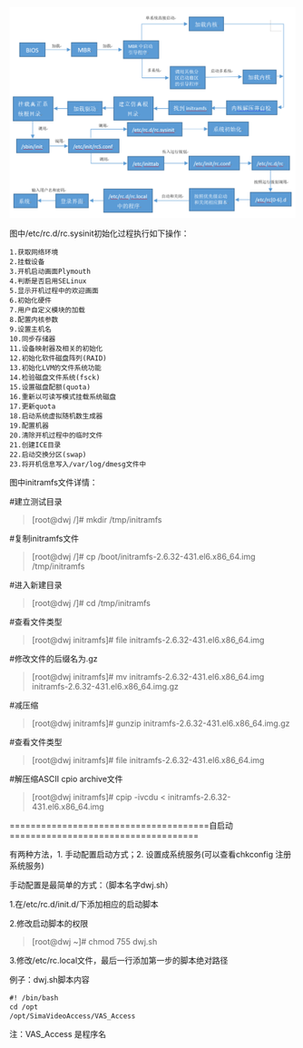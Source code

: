 ![image](https://github.com/dwjlw1314/DWJ-PROJECT/raw/master/PictureSource/1.5.1.png)

图中/etc/rc.d/rc.sysinit初始化过程执行如下操作：
```
1.获取网络环境
2.挂载设备
3.开机启动画面Plymouth
4.判断是否启用SELinux
5.显示开机过程中的欢迎画面
6.初始化硬件
7.用户自定义模块的加载
8.配置内核参数
9.设置主机名
10.同步存储器
11.设备映射器及相关的初始化
12.初始化软件磁盘阵列(RAID)
13.初始化LVM的文件系统功能
14.检验磁盘文件系统(fsck)
15.设置磁盘配额(quota)
16.重新以可读写模式挂载系统磁盘
17.更新quota
18.启动系统虚拟随机数生成器
19.配置机器
20.清除开机过程中的临时文件
21.创建ICE目录
22.启动交换分区(swap)
23.将开机信息写入/var/log/dmesg文件中
```
图中initramfs文件详情：

#建立测试目录
>[root@dwj /]# mkdir /tmp/initramfs

#复制initramfs文件
>[root@dwj /]# cp /boot/initramfs-2.6.32-431.el6.x86_64.img /tmp/initramfs

#进入新建目录
>[root@dwj /]# cd /tmp/initramfs

#查看文件类型
>[root@dwj initramfs]# file initramfs-2.6.32-431.el6.x86_64.img

#修改文件的后缀名为.gz
>[root@dwj initramfs]# mv initramfs-2.6.32-431.el6.x86_64.img  initramfs-2.6.32-431.el6.x86_64.img.gz

#减压缩
>[root@dwj initramfs]# gunzip initramfs-2.6.32-431.el6.x86_64.img.gz

#查看文件类型
>[root@dwj initramfs]# file initramfs-2.6.32-431.el6.x86_64.img

#解压缩ASCII cpio archive文件
>[root@dwj initramfs]# cpip -ivcdu < initramfs-2.6.32-431.el6.x86_64.img

======================================自启动====================================

有两种方法，1. 手动配置启动方式；2. 设置成系统服务(可以查看chkconfig 注册系统服务)

手动配置是最简单的方式：（脚本名字dwj.sh）

1.在/etc/rc.d/init.d/下添加相应的启动脚本

2.修改启动脚本的权限
>[root@dwj ~]# chmod 755 dwj.sh

3.修改/etc/rc.local文件，最后一行添加第一步的脚本绝对路径

例子：dwj.sh脚本内容
```
#! /bin/bash
cd /opt
/opt/SimaVideoAccess/VAS_Access
```
注：VAS_Access 是程序名
